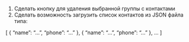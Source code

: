 1) Сделать кнопку для удаления выбранной группы с контактами
2) Сделать возможность загрузить список контактов из JSON файла типа:

[
{ 
  “name”: “…”,
  “phone”: “…”
},
{ 
  “name”: “…”,
  “phone”: “…”
},
…
]
